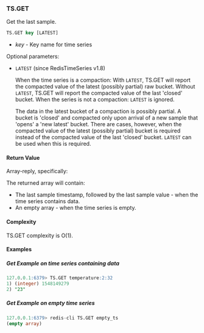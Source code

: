 ### TS.GET

Get the last sample.

```sql
TS.GET key [LATEST]
```

* _key_ - Key name for time series

Optional parameters:

* `LATEST` (since RedisTimeSeries v1.8)

  When the time series is a compaction: With `LATEST`, TS.GET will report the compacted value of the latest (possibly partial) raw bucket. Without `LATEST`, TS.GET will report the compacted value of the last 'closed' bucket. When the series is not a compaction: `LATEST` is ignored.
  
  The data in the latest bucket of a compaction is possibly partial. A bucket is 'closed' and compacted only upon arrival of a new sample that 'opens' a 'new latest' bucket. There are cases, however, when the compacted value of the latest (possibly partial) bucket is required instead of the compacted value of the last 'closed' bucket. `LATEST` can be used when this is required.

#### Return Value

Array-reply, specifically:

The returned array will contain:
- The last sample timestamp, followed by the last sample value - when the time series contains data. 
- An empty array - when the time series is empty.


#### Complexity

TS.GET complexity is O(1).

#### Examples

##### Get Example on time series containing data

```sql
127.0.0.1:6379> TS.GET temperature:2:32
1) (integer) 1548149279
2) "23"
```

##### Get Example on empty time series 

```sql
127.0.0.1:6379> redis-cli TS.GET empty_ts
(empty array)
```
